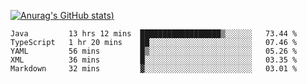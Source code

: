 [![Anurag's GitHub stats](https://github-readme-stats.vercel.app/api?username=Old-Camel&show_icons=true&theme=dark))](https://github.com/anuraghazra/github-readme-stats)
<!--START_SECTION:waka-->
```text
Java         13 hrs 12 mins  ██████████████████▒░░░░░░   73.44 % 
TypeScript   1 hr 20 mins    ██░░░░░░░░░░░░░░░░░░░░░░░   07.46 % 
YAML         56 mins         █▒░░░░░░░░░░░░░░░░░░░░░░░   05.26 % 
XML          36 mins         █░░░░░░░░░░░░░░░░░░░░░░░░   03.35 % 
Markdown     32 mins         ▓░░░░░░░░░░░░░░░░░░░░░░░░   03.01 % 
```
<!--END_SECTION:waka-->


